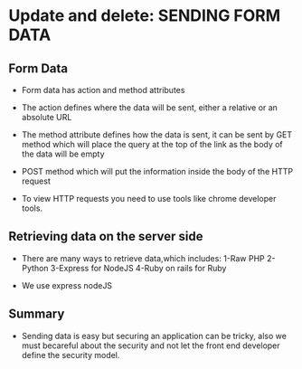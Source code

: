 # Update and delete: SENDING FORM DATA

## Form Data

* Form data has action and method attributes

* The action defines where the data will be sent, either a relative or an absolute URL

* The method attribute defines how the data is sent, it can be sent by GET method which will place the query at the top of the link as the body of the data will be empty

* POST method which will put the information inside the body of the HTTP request

* To view HTTP requests you need to use tools like chrome developer tools.

## Retrieving data on the server side

* There are many ways to retrieve data,which includes:
1-Raw PHP
2-Python
3-Express for NodeJS
4-Ruby on rails for Ruby

* We use express nodeJS 

## Summary

* Sending data is easy but securing an application can be tricky, also we must becareful about the security and not let the front end developer define the security model.
